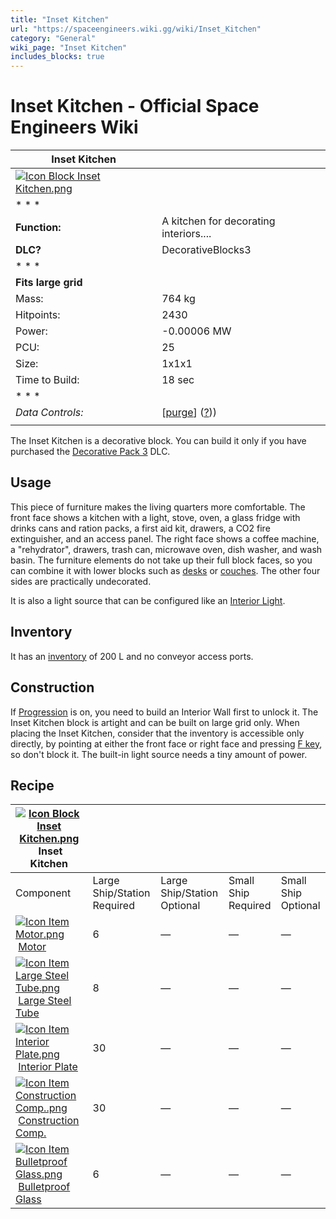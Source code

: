 ```yaml
---
title: "Inset Kitchen"
url: "https://spaceengineers.wiki.gg/wiki/Inset_Kitchen"
category: "General"
wiki_page: "Inset Kitchen"
includes_blocks: true
---
```


# Inset Kitchen - Official Space Engineers Wiki

| Inset Kitchen |     |
| --- | --- |
| [![Icon Block Inset Kitchen.png](https://spaceengineers.wiki.gg/images/Icon_Block_Inset_Kitchen.png?71ac66)](https://spaceengineers.wiki.gg/wiki/File:Icon_Block_Inset_Kitchen.png) |     |
| * * * |     |
| **Function:** | A kitchen for decorating interiors.... |
| **DLC?** | DecorativeBlocks3 |
| * * * |     |
| **Fits large grid** |     |
| Mass: | 764 kg |
| Hitpoints: | 2430 |
| Power: | \-0.00006 MW |
| PCU: | 25  |
| Size: | 1x1x1 |
| Time to Build: | 18 sec |
| * * * |     |
| _Data Controls:_ | \[[purge](https://spaceengineers.wiki.gg/wiki/Inset_Kitchen?action=purge)\] ([?](https://spaceengineers.wiki.gg/wiki/Template:Info_Block))) |
|     |     |

The Inset Kitchen is a decorative block. You can build it only if you have purchased the [Decorative Pack 3](https://spaceengineers.wiki.gg/wiki/Decorative_Pack_3 "Decorative Pack 3") DLC.

## Usage

This piece of furniture makes the living quarters more comfortable. The front face shows a kitchen with a light, stove, oven, a glass fridge with drinks cans and ration packs, a first aid kit, drawers, a CO2 fire extinguisher, and an access panel. The right face shows a coffee machine, a "rehydrator", drawers, trash can, microwave oven, dish washer, and wash basin. The furniture elements do not take up their full block faces, so you can combine it with lower blocks such as [desks](https://spaceengineers.wiki.gg/wiki/Desk "Desk") or [couches](https://spaceengineers.wiki.gg/wiki/Couch "Couch"). The other four sides are practically undecorated.

It is also a light source that can be configured like an [Interior Light](https://spaceengineers.wiki.gg/wiki/Interior_Light "Interior Light").

## Inventory

It has an [inventory](https://spaceengineers.wiki.gg/wiki/Inventory "Inventory") of 200 L and no conveyor access ports.

## Construction

If [Progression](https://spaceengineers.wiki.gg/wiki/Progression "Progression") is on, you need to build an Interior Wall first to unlock it. The Inset Kitchen block is artight and can be built on large grid only. When placing the Inset Kitchen, consider that the inventory is accessible only directly, by pointing at either the front face or right face and pressing [F key](https://spaceengineers.wiki.gg/wiki/Key_Bindings "Key Bindings"), so don't block it. The built-in light source needs a tiny amount of power.

## Recipe

| [![Icon Block Inset Kitchen.png](https://spaceengineers.wiki.gg/images/thumb/Icon_Block_Inset_Kitchen.png/21px-Icon_Block_Inset_Kitchen.png?71ac66)](https://spaceengineers.wiki.gg/wiki/Inset_Kitchen "Inset Kitchen") Inset Kitchen |     |     |     |     |
| --- | --- | --- | --- | --- |
| Component | Large Ship/Station  <br>Required | Large Ship/Station  <br>Optional | Small Ship  <br>Required | Small Ship  <br>Optional |
| [![Icon Item Motor.png](https://spaceengineers.wiki.gg/images/thumb/Icon_Item_Motor.png/21px-Icon_Item_Motor.png?4a2f3f)](https://spaceengineers.wiki.gg/wiki/Motor "Motor") [Motor](https://spaceengineers.wiki.gg/wiki/Motor "Motor") | 6   | —   | —   | —   |
| [![Icon Item Large Steel Tube.png](https://spaceengineers.wiki.gg/images/thumb/Icon_Item_Large_Steel_Tube.png/21px-Icon_Item_Large_Steel_Tube.png?31c1e4)](https://spaceengineers.wiki.gg/wiki/Large_Steel_Tube "Large Steel Tube") [Large Steel Tube](https://spaceengineers.wiki.gg/wiki/Large_Steel_Tube "Large Steel Tube") | 8   | —   | —   | —   |
| [![Icon Item Interior Plate.png](https://spaceengineers.wiki.gg/images/thumb/Icon_Item_Interior_Plate.png/21px-Icon_Item_Interior_Plate.png?d80f8e)](https://spaceengineers.wiki.gg/wiki/Interior_Plate "Interior Plate") [Interior Plate](https://spaceengineers.wiki.gg/wiki/Interior_Plate "Interior Plate") | 30  | —   | —   | —   |
| [![Icon Item Construction Comp..png](https://spaceengineers.wiki.gg/images/thumb/Icon_Item_Construction_Comp..png/21px-Icon_Item_Construction_Comp..png?cdc26f)](https://spaceengineers.wiki.gg/wiki/Construction_Comp. "Construction Comp.") [Construction Comp.](https://spaceengineers.wiki.gg/wiki/Construction_Comp. "Construction Comp.") | 30  | —   | —   | —   |
| [![Icon Item Bulletproof Glass.png](https://spaceengineers.wiki.gg/images/thumb/Icon_Item_Bulletproof_Glass.png/21px-Icon_Item_Bulletproof_Glass.png?1941ea)](https://spaceengineers.wiki.gg/wiki/Bulletproof_Glass "Bulletproof Glass") [Bulletproof Glass](https://spaceengineers.wiki.gg/wiki/Bulletproof_Glass "Bulletproof Glass") | 6   | —   | —   | —   |
